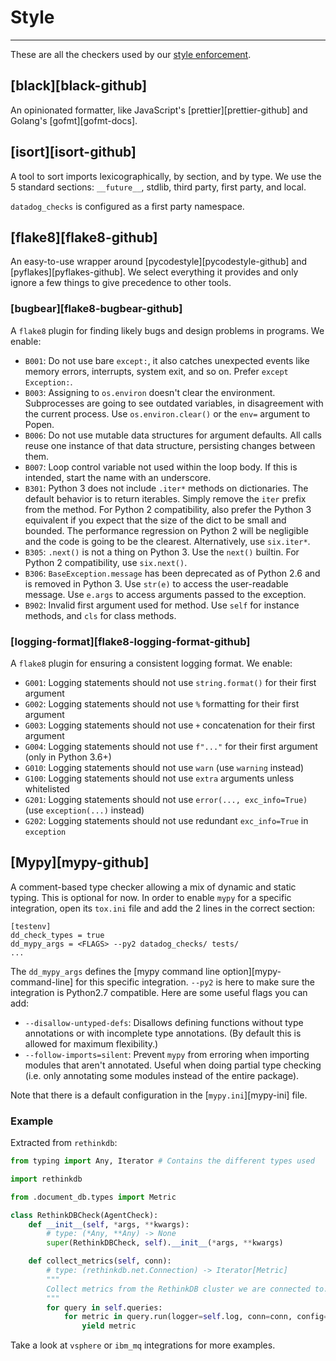 # Style

-----

These are all the checkers used by our [style enforcement](../ddev/plugins.md#style).

## [black][black-github]

An opinionated formatter, like JavaScript's [prettier][prettier-github] and Golang's [gofmt][gofmt-docs].

## [isort][isort-github]

A tool to sort imports lexicographically, by section, and by type. We use the 5 standard sections: `__future__`, stdlib, third party, first party, and local.

`datadog_checks` is configured as a first party namespace.

## [flake8][flake8-github]

An easy-to-use wrapper around [pycodestyle][pycodestyle-github] and [pyflakes][pyflakes-github]. We select everything it provides and only ignore a few things to give precedence to other tools.

### [bugbear][flake8-bugbear-github]

A `flake8` plugin for finding likely bugs and design problems in programs. We enable:

- `B001`: Do not use bare `except:`, it also catches unexpected events like memory errors, interrupts, system exit, and so on. Prefer `except Exception:`.
- `B003`: Assigning to `os.environ` doesn't clear the environment. Subprocesses are going to see outdated variables, in disagreement with the current process. Use `os.environ.clear()` or the `env=` argument to Popen.
- `B006`: Do not use mutable data structures for argument defaults. All calls reuse one instance of that data structure, persisting changes between them.
- `B007`: Loop control variable not used within the loop body. If this is intended, start the name with an underscore.
- `B301`: Python 3 does not include `.iter*` methods on dictionaries. The default behavior is to return iterables. Simply remove the `iter` prefix from the method. For Python 2 compatibility, also prefer the Python 3 equivalent if you expect that the size of the dict to be small and bounded. The performance regression on Python 2 will be negligible and the code is going to be the clearest. Alternatively, use `six.iter*`.
- `B305`: `.next()` is not a thing on Python 3. Use the `next()` builtin. For Python 2 compatibility, use `six.next()`.
- `B306`: `BaseException.message` has been deprecated as of Python 2.6 and is removed in Python 3. Use `str(e)` to access the user-readable message. Use `e.args` to access arguments passed to the exception.
- `B902`: Invalid first argument used for method. Use `self` for instance methods, and `cls` for class methods.

### [logging-format][flake8-logging-format-github]

A `flake8` plugin for ensuring a consistent logging format. We enable:

-  `G001`: Logging statements should not use `string.format()` for their first argument
-  `G002`: Logging statements should not use `%` formatting for their first argument
-  `G003`: Logging statements should not use `+` concatenation for their first argument
-  `G004`: Logging statements should not use `f"..."` for their first argument (only in Python 3.6+)
-  `G010`: Logging statements should not use `warn` (use `warning` instead)
-  `G100`: Logging statements should not use `extra` arguments unless whitelisted
-  `G201`: Logging statements should not use `error(..., exc_info=True)` (use `exception(...)` instead)
-  `G202`: Logging statements should not use redundant `exc_info=True` in `exception`

## [Mypy][mypy-github]

A comment-based type checker allowing a mix of dynamic and static typing. This is optional for now. In order to enable `mypy` for a specific integration, open its `tox.ini` file and add the 2 lines in the correct section:

```
[testenv]
dd_check_types = true
dd_mypy_args = <FLAGS> --py2 datadog_checks/ tests/
...
```

The `dd_mypy_args` defines the [mypy command line option][mypy-command-line] for this specific integration. `--py2` is here to make sure the integration is Python2.7 compatible. Here are some useful flags you can add:

- `--disallow-untyped-defs`: Disallows defining functions without type annotations or with incomplete type annotations. (By default this is allowed for maximum flexibility.)
- `--follow-imports=silent`: Prevent `mypy` from erroring when importing modules that aren't annotated. Useful when doing partial type checking (i.e. only annotating some modules instead of the entire package).

Note that there is a default configuration in the [`mypy.ini`][mypy-ini] file.

### Example

Extracted from `rethinkdb`:

```python
from typing import Any, Iterator # Contains the different types used

import rethinkdb

from .document_db.types import Metric

class RethinkDBCheck(AgentCheck):
    def __init__(self, *args, **kwargs):
        # type: (*Any, **Any) -> None
        super(RethinkDBCheck, self).__init__(*args, **kwargs)

    def collect_metrics(self, conn):
        # type: (rethinkdb.net.Connection) -> Iterator[Metric]
        """
        Collect metrics from the RethinkDB cluster we are connected to.
        """
        for query in self.queries:
            for metric in query.run(logger=self.log, conn=conn, config=self.config):
                yield metric
```

Take a look at `vsphere` or `ibm_mq` integrations for more examples.
